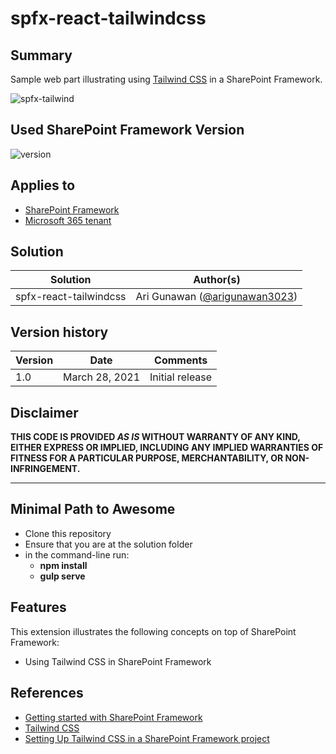 # spfx-react-tailwindcss

## Summary

Sample web part illustrating using [Tailwind CSS](https://tailwindcss.com/) in a SharePoint Framework.

![spfx-tailwind](https://user-images.githubusercontent.com/8691985/112730186-c59e8780-8f62-11eb-9c9f-d617e427cf5f.gif)

## Used SharePoint Framework Version

![version](https://img.shields.io/badge/version-1.11-green.svg)

## Applies to

- [SharePoint Framework](https://aka.ms/spfx)
- [Microsoft 365 tenant](https://docs.microsoft.com/en-us/sharepoint/dev/spfx/set-up-your-developer-tenant)


## Solution

Solution|Author(s)
--------|---------
spfx-react-tailwindcss | Ari Gunawan ([@arigunawan3023](https://twitter.com/arigunawan3023))

## Version history

Version|Date|Comments
-------|----|--------
1.0|March 28, 2021|Initial release

## Disclaimer

**THIS CODE IS PROVIDED *AS IS* WITHOUT WARRANTY OF ANY KIND, EITHER EXPRESS OR IMPLIED, INCLUDING ANY IMPLIED WARRANTIES OF FITNESS FOR A PARTICULAR PURPOSE, MERCHANTABILITY, OR NON-INFRINGEMENT.**

---

## Minimal Path to Awesome

- Clone this repository
- Ensure that you are at the solution folder
- in the command-line run:
  - **npm install**
  - **gulp serve**

## Features

This extension illustrates the following concepts on top of SharePoint Framework:

- Using Tailwind CSS in SharePoint Framework


## References

- [Getting started with SharePoint Framework](https://docs.microsoft.com/en-us/sharepoint/dev/spfx/set-up-your-developer-tenant)
- [Tailwind CSS](https://tailwindcss.com/)
- [Setting Up Tailwind CSS in a SharePoint Framework project](https://ari-gunawan.medium.com/setting-up-tailwind-css-in-a-sharepoint-framework-spfx-project-b2521e9b872b)
